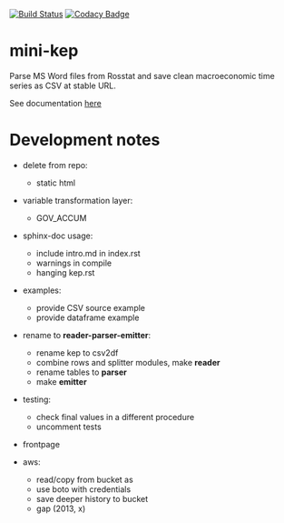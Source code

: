 [![Build Status](https://travis-ci.org/epogrebnyak/mini-kep.svg?branch=master)](https://travis-ci.org/epogrebnyak/mini-kep) 
[![Codacy Badge](https://api.codacy.com/project/badge/Grade/8a467743314641b4a22b66b327834367)](https://www.codacy.com/app/epogrebnyak/mini-kep?utm_source=github.com&amp;utm_medium=referral&amp;utm_content=epogrebnyak/mini-kep&amp;utm_campaign=Badge_Grade)

# mini-kep
Parse MS Word files from Rosstat and save clean macroeconomic time series as CSV at stable URL.

See documentation [here](http://mini-kep-docs.s3-website-eu-west-1.amazonaws.com)

# Development notes

- delete from repo:
  - static html

- variable transformation layer:
  - GOV_ACCUM
  
- sphinx-doc usage:
  - include intro.md in index.rst
  - warnings in compile
  - hanging kep.rst
   
- examples:
  - provide CSV source example
  - provide dataframe example
 
- rename to **reader-parser-emitter**:
  - rename kep to csv2df
  - combine rows and splitter modules, make **reader**
  - rename tables to **parser**
  - make **emitter**
  
- testing:
  - check final values in a different procedure 
  - uncomment tests
 
- frontpage
 
- aws:
  - read/copy from bucket as
  - use boto with credentials 
  - save deeper history to bucket
  - gap (2013, x)

